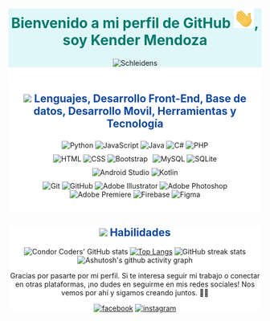 <!-- INTRODUCTION -->
<div align="center" style="background-color: #e0f7fa;">
  <h1 style="color: #00796b;">Bienvenido a mi perfil de GitHub <img src="https://raw.githubusercontent.com/KevinPatel04/KevinPatel04/master/Hi.gif" width="40px">, soy Kender Mendoza</h1>
  <img align="center" alt="Schleidens" src="https://cdn.dribbble.com/users/1059583/screenshots/4171367/coding-freak.gif" width="300px" />
  <br>
 
</div>
<!-- ICONS -->
<div align="center" style="background-color: #ffffff; padding: 20px;">
  <div style="display: flex; justify-content: center; flex-wrap: wrap;">
    <h2 style="color: #0d47a1;">
    <img src="https://media2.giphy.com/media/QssGEmpkyEOhBCb7e1/giphy.gif?cid=ecf05e47a0n3gi1bfqntqmob8g9aid1oyj2wr3ds3mg700bl&rid=giphy.gif" width ="25">
    <b> Lenguajes, Desarrollo Front-End, Base de datos, Desarrollo Movil, Herramientas y Tecnología</b>
  </h2>
    <!-- Lenguajes -->
    <div style="margin: 5px;">
      <img src="https://cdn.jsdelivr.net/gh/devicons/devicon/icons/python/python-original.svg" width="45" height="45" alt="Python" />
      <img src="https://cdn.jsdelivr.net/gh/devicons/devicon/icons/javascript/javascript-original.svg" width="45" height="45" alt="JavaScript" />
      <img src="https://cdn.jsdelivr.net/gh/devicons/devicon/icons/java/java-original-wordmark.svg" width="45" height="45" alt="Java" />
      <img src="https://cdn.jsdelivr.net/gh/devicons/devicon/icons/csharp/csharp-original.svg" width="45" height="45" alt="C#" />
      <img src="https://cdn.jsdelivr.net/gh/devicons/devicon/icons/php/php-original.svg" width="45" height="45" alt="PHP" />
    </div>
    <!-- Desarrollo Front-End -->
  <div style="margin: 5px;">
      <img src="https://cdn.jsdelivr.net/gh/devicons/devicon/icons/html5/html5-original-wordmark.svg" width="45" height="45" alt="HTML" />
      <img src="https://cdn.jsdelivr.net/gh/devicons/devicon/icons/css3/css3-original-wordmark.svg" width="45" height="45" alt="CSS" />
      <img src="https://cdn.jsdelivr.net/gh/devicons/devicon/icons/bootstrap/bootstrap-plain-wordmark.svg" width="45" height="45" alt="Bootstrap" />
    </div>
    <!-- Bases de Datos -->
  <div style="margin: 5px;">
      <img src="https://cdn.jsdelivr.net/gh/devicons/devicon/icons/mysql/mysql-original-wordmark.svg" width="45" height="45" alt="MySQL" />
      <img src="https://cdn.jsdelivr.net/gh/devicons/devicon/icons/sqlite/sqlite-original-wordmark.svg" width="45" height="45" alt="SQLite" />
    </div>
    <!-- Desarrollo Móvil -->
  <div style="margin: 5px;">
      <img src="https://cdn.jsdelivr.net/gh/devicons/devicon/icons/androidstudio/androidstudio-original.svg" width="45" height="45" alt="Android Studio" />
      <img src="https://cdn.jsdelivr.net/gh/devicons/devicon/icons/kotlin/kotlin-original.svg" width="45" height="45" alt="Kotlin" />
    </div>
    <!-- Herramientas y Tecnologías -->
  <div style="margin: 5px;">
      <img src="https://cdn.jsdelivr.net/gh/devicons/devicon/icons/git/git-original-wordmark.svg" width="45" height="45" alt="Git" />
      <img src="https://cdn.jsdelivr.net/gh/devicons/devicon/icons/github/github-original-wordmark.svg" width="45" height="45" alt="GitHub" />
      <img src="https://cdn.jsdelivr.net/gh/devicons/devicon/icons/illustrator/illustrator-plain.svg" width="45" height="45" alt="Adobe Illustrator" />
      <img src="https://cdn.jsdelivr.net/gh/devicons/devicon/icons/photoshop/photoshop-plain.svg" width="45" height="45" alt="Adobe Photoshop" />
      <img src="https://cdn.jsdelivr.net/gh/devicons/devicon/icons/premierepro/premierepro-original.svg" width="45" height="45" alt="Adobe Premiere" />
      <img src="https://cdn.jsdelivr.net/gh/devicons/devicon/icons/firebase/firebase-plain-wordmark.svg" width="45" height="45" alt="Firebase" />
      <img src="https://cdn.jsdelivr.net/gh/devicons/devicon/icons/figma/figma-original.svg" width="45" height="45" alt="Figma" />
    </div>
  </div>
</div>
<!-- STACK -->
<div align="center" style="background-color: #ffffff;">
  <h2 style="color: #0d47a1;">
    <img src="https://media2.giphy.com/media/QssGEmpkyEOhBCb7e1/giphy.gif?cid=ecf05e47a0n3gi1bfqntqmob8g9aid1oyj2wr3ds3mg700bl&rid=giphy.gif" width ="25">
    <b> Habilidades</b>
  </h2>
  
  <!-- WIDGETS-->
  ![Condor Coders' GitHub stats](https://github-readme-stats.vercel.app/api?username=KendCode&show_icons=true&theme=dark)
  [![Top Langs](https://github-readme-stats.vercel.app/api/top-langs/?username=KendCode&layout=donut&theme=dark)](https://github.com/anuraghazra/github-readme-stats)
  ![GitHub streak stats](https://github-readme-streak-stats.herokuapp.com/?user=KendCode&theme=dark)
  ![Ashutosh's github activity graph](https://github-readme-activity-graph.vercel.app/graph?username=KendCode&theme=react-dark)
  
<!-- SOCIAL MEDIA -->
<div align="center" style="background-color: #ffffff;">
  <p>Gracias por pasarte por mi perfil. Si te interesa seguir mi trabajo o conectar en otras plataformas, ¡no dudes en seguirme en mis redes sociales! Nos vemos por ahí y sigamos creando juntos. 🚀✨</p>
  <p>
    <a href="https://www.facebook.com/kender.mendoza.edu"><img src="https://img.icons8.com/color/96/000000/facebook.png" alt="facebook" /></a>
    <a href="https://www.instagram.com/kender_mendoza2/"><img src="https://img.icons8.com/color/96/000000/instagram-new.png" alt="instagram" /></a>
  </p>
</div>
